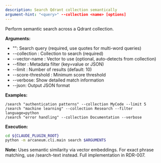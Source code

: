 ```yaml
---
description: Search Qdrant collection semantically
argument-hint: "<query>" --collection <name> [options]
---
```


Perform semantic search across a Qdrant collection.

**Arguments:**
- "<query>": Search query (required, use quotes for multi-word queries)
- --collection <name>: Collection to search (required)
- --vector-name <name>: Vector to use (optional, auto-detects from collection)
- --filter <filter>: Metadata filter (key=value or JSON)
- --limit <n>: Number of results (default: 10)
- --score-threshold <float>: Minimum score threshold
- --verbose: Show detailed match information
- --json: Output JSON format

**Examples:**
```
/search "authentication patterns" --collection MyCode --limit 5
/search "machine learning" --collection Research --filter language=python
/search "error handling" --collection Documentation --verbose
```

**Execution:**
```bash
cd ${CLAUDE_PLUGIN_ROOT}
python -m arcaneum.cli.main search $ARGUMENTS
```

**Note:** Uses semantic similarity via vector embeddings. For exact phrase matching,
use /search-text instead. Full implementation in RDR-007.

